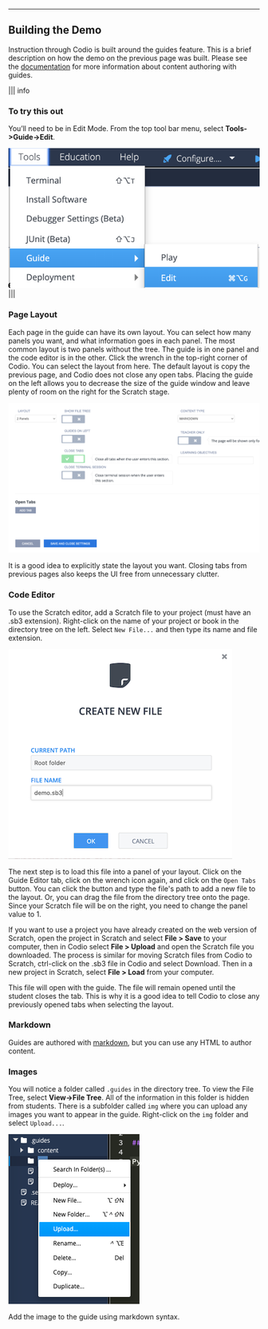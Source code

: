 ----------

## Building the Demo

Instruction through Codio is built around the guides feature. This is a brief description on how the demo on the previous page was built. Please see the [documentation](https://docs.codio.com/authoring.html) for more information about content authoring with guides.

||| info
### To try this out
You’ll need to be in Edit Mode. From the top tool bar menu, select  **Tools->Guide->Edit**.


![Selecting Tools->Guide->Edit from the file tree](.guides/img/editGuide.png)
|||

### Page Layout
Each page in the guide can have its own layout. You can select how many panels you want, and what information goes in each panel. The most common layout is two panels without the tree. The guide is in one panel and the code editor is in the other. Click the wrench in the top-right corner of Codio. You can select the layout from here. The default layout is copy the previous page, and Codio does not close any open tabs. Placing the guide on the left allows you to decrease the size of the guide window and leave plenty of room on the right for the Scratch stage.

![Select 2 panels under the label "Layout"](.guides/img/layout.png)

It is a good idea to explicitly state the layout you want. Closing tabs from previous pages also keeps the UI free from unnecessary clutter.

### Code Editor
To use the Scratch editor, add a Scratch file to your project (must have an .sb3 extension). Right-click on the name of your project or book in the directory tree on the left. Select `New File...` and then type its name and file extension.

![In the New File dialog you enter the file name under the label File Name](.guides/img/create_new_file.png)

The next step is to load this file into a panel of your layout. Click on the Guide Editor tab, click on the wrench icon again, and click on the `Open Tabs` button. You can click the button and type the file's path to add a new file to the layout. Or, you can drag the file from the directory tree onto the page. Since your Scratch file will be on the right, you need to change the panel value to 1.

If you want to use a project you have already created on the web version of Scratch, open the project in Scratch and select **File > Save** to your computer, then in Codio select **File > Upload** and open the Scratch file you downloaded. The process is similar for moving Scratch files from Codio to Scratch, ctrl-click on the .sb3 file in Codio and select Download. Then in a new project in Scratch, select **File > Load** from your computer.


This file will open with the guide. The file will remain opened until the student closes the tab. This is why it is a good idea to tell Codio to close any previously opened tabs when selecting the layout.

### Markdown
Guides are authored with [markdown](https://docs.codio.com/instructors/authoring/guides/markdown_content.html#markdown), but you can use any HTML to author content. 

### Images
You will notice a folder called `.guides` in the directory tree. To view the File Tree, select **View->File Tree**. All of the information in this folder is hidden from students. There is a subfolder called `img` where you can upload any images you want to appear in the guide. Right-click on the `img` folder and select `Upload...`.

![Selecting upload after ctrl-clicking or Right-clicking on the img folder.](.guides/img/upload.png)

Add the image to the guide using markdown syntax.
